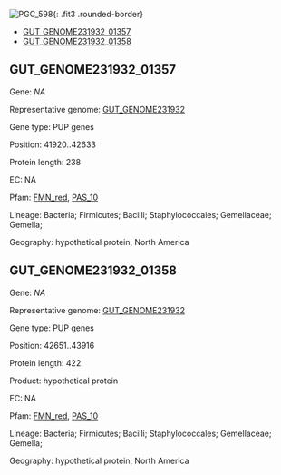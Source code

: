 ![PGC_598](../static/images/Clusters_figure/PGC_598.jpg){: .fit3 .rounded-border}

<ul id="myTab" class="nav nav-tabs">
  <li class="active">
        <a href="#tab1" data-toggle="tab">GUT_GENOME231932_01357</a>
  </li>
<li><a href="#tab2" data-toggle="tab">GUT_GENOME231932_01358</a></li>
</ul>

<div id="myTabContent" class="tab-content">
  <div class="tab-pane fade in active" id="tab1">

<h2 id="GUT_GENOME231932_01357">GUT_GENOME231932_01357</h2>
<p>Gene: <em>NA</em>
<p>Representative genome: <a href="https://www.ebi.ac.uk/metagenomics/genomes/MGYG-HGUT-03391">GUT_GENOME231932</a></p>
<p>Gene type: PUP genes</p>
<p>Position: 41920..42633</p>
<p>Protein length: 238</p>
<p>EC: NA</p>
<p>Pfam: <a href="http://pfam.xfam.org/family/FMN_red">FMN_red</a>, <a href="http://pfam.xfam.org/family/PAS_10">PAS_10</a></p>
<p>Lineage: Bacteria; Firmicutes; Bacilli; Staphylococcales; Gemellaceae; Gemella; </p>
<p>Geography: hypothetical protein, North America</p>
  </div>

  <div class="tab-pane fade" id="tab2">

<h2 id="GUT_GENOME231932_01358">GUT_GENOME231932_01358</h2>
<p>Gene: <em>NA</em></p>
<p>Representative genome: <a href="https://www.ebi.ac.uk/metagenomics/genomes/MGYG-HGUT-03391">GUT_GENOME231932</a></p>
<p>Gene type: PUP genes</p>
<p>Position: 42651..43916</p>
<p>Protein length: 422</p>
<p>Product: hypothetical protein</p>
<p>EC: NA</p>
<p>Pfam: <a href="http://pfam.xfam.org/family/FMN_red">FMN_red</a>, <a href="http://pfam.xfam.org/family/PAS_10">PAS_10</a></p>
<p>Lineage: Bacteria; Firmicutes; Bacilli; Staphylococcales; Gemellaceae; Gemella; </p>
<p>Geography: hypothetical protein, North America</p>

  </div>
</div>
